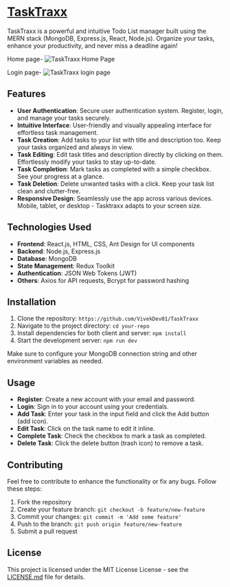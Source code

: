 # [TaskTraxx](https://tasktraxx.onrender.com/)

TaskTraxx is a powerful and intuitive Todo List manager built using the MERN stack (MongoDB, Express.js, React, Node.js). Organize your tasks, enhance your productivity, and never miss a deadline again!

Home page-
![TaskTraxx Home Page](https://github.com/VivekDev01/TaskTraxx/assets/82317665/0187b049-0176-402e-b6f6-dcaabfa7093a)


Login page-
![TaskTraxx login page](https://github.com/VivekDev01/TaskTraxx/assets/82317665/988f6dfe-3359-4e36-9685-9885f306b1c1)


## Features

- **User Authentication**: Secure user authentication system. Register, login, and manage your tasks securely.
- **Intuitive Interface**: User-friendly and visually appealing interface for effortless task management.
- **Task Creation**: Add tasks to your list with title and description too. Keep your tasks organized and always in view.
- **Task Editing**: Edit task titles and description directly by clicking on them. Effortlessly modify your tasks to stay up-to-date.
- **Task Completion**: Mark tasks as completed with a simple checkbox. See your progress at a glance.
- **Task Deletion**: Delete unwanted tasks with a click. Keep your task list clean and clutter-free.
- **Responsive Design**: Seamlessly use the app across various devices. Mobile, tablet, or desktop - Tasktraxx adapts to your screen size.

## Technologies Used

- **Frontend**: React.js, HTML, CSS, Ant Design for UI components
- **Backend**: Node.js, Express.js
- **Database**: MongoDB
- **State Management**: Redux Toolkit
- **Authentication**: JSON Web Tokens (JWT)
- **Others**: Axios for API requests, Bcrypt for password hashing

## Installation

1. Clone the repository: `https://github.com/VivekDev01/TaskTraxx`
2. Navigate to the project directory: `cd your-repo`
3. Install dependencies for both client and server: `npm install`
4. Start the development server: `npm run dev`

Make sure to configure your MongoDB connection string and other environment variables as needed.

## Usage

- **Register**: Create a new account with your email and password.
- **Login**: Sign in to your account using your credentials.
- **Add Task**: Enter your task in the input field and click the Add button (add icon).
- **Edit Task**: Click on the task name to edit it inline.
- **Complete Task**: Check the checkbox to mark a task as completed.
- **Delete Task**: Click the delete button (trash icon) to remove a task.

## Contributing

Feel free to contribute to enhance the functionality or fix any bugs. Follow these steps:

1. Fork the repository
2. Create your feature branch: `git checkout -b feature/new-feature`
3. Commit your changes: `git commit -m 'Add some feature'`
4. Push to the branch: `git push origin feature/new-feature`
5. Submit a pull request

## License

This project is licensed under the MIT License License - see the [LICENSE.md](https://github.com/VivekDev01/TaskTraxx/blob/main/LICENSE) file for details.

